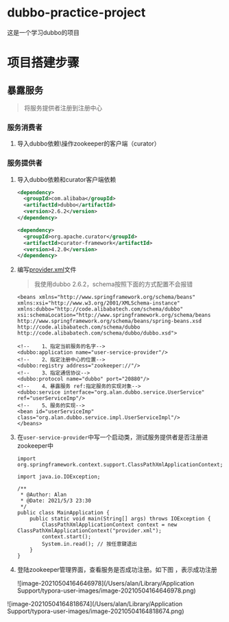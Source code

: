 # dubbo-practice-project
这是一个学习dubbo的项目

# 项目搭建步骤

## 暴露服务

>  将服务提供者注册到注册中心

### 服务消费者

1. 导入dubbo依赖\操作zookeeper的客户端（curator）

### 服务提供者

1. 导入dubbo依赖和curator客户端依赖

   ```xml
   <dependency>
     <groupId>com.alibaba</groupId>
     <artifactId>dubbo</artifactId>
     <version>2.6.2</version>
   </dependency>
   
   <dependency>
     <groupId>org.apache.curator</groupId>
     <artifactId>curator-framework</artifactId>
     <version>4.2.0</version>
   </dependency>
   ```

2. 编写[provider.xml](https://dubbo.apache.org/zh/docs/v2.7/user/quick-start/)文件

   > 我使用dubbo 2.6.2，schema按照下面的方式配置不会报错

   ````
   <beans xmlns="http://www.springframework.org/schema/beans"
   xmlns:xsi="http://www.w3.org/2001/XMLSchema-instance"
   xmlns:dubbo="http://code.alibabatech.com/schema/dubbo"
   xsi:schemaLocation="http://www.springframework.org/schema/beans
   http://www.springframework.org/schema/beans/spring-beans.xsd
   http://code.alibabatech.com/schema/dubbo http://code.alibabatech.com/schema/dubbo/dubbo.xsd">
   
   <!--    1、指定当前服务的名字-->
   <dubbo:application name="user-service-provider"/>
   <!--    2、指定注册中心的位置-->
   <dubbo:registry address="zookeeper://"/>
   <!--    3、指定通信协议-->
   <dubbo:protocol name="dubbo" port="20880"/>
   <!--    4、暴露服务 ref:指定服务的实现对象-->
   <dubbo:service interface="org.alan.dubbo.service.UserService" ref="userServiceImp"/>
   <!--    5、服务的实现-->
   <bean id="userServiceImp" class="org.alan.dubbo.service.impl.UserServiceImpl"/>
   </beans>
   ````

3. 在`user-service-provider`中写一个启动类，测试服务提供者是否注册进zookeeper中

   ```
   import org.springframework.context.support.ClassPathXmlApplicationContext;
   
   import java.io.IOException;
   
   /**
    * @Author: Alan
    * @Date: 2021/5/3 23:30
    */
   public class MainApplication {
       public static void main(String[] args) throws IOException {
           ClassPathXmlApplicationContext context = new ClassPathXmlApplicationContext("provider.xml");
           context.start();
           System.in.read(); // 按任意键退出
       }
   }
   ```

4. 登陆zookeeper管理界面，查看服务是否成功注册。如下图 ，表示成功注册

   ![image-20210504164646978](/Users/alan/Library/Application Support/typora-user-images/image-20210504164646978.png)

![image-20210504164818674](/Users/alan/Library/Application Support/typora-user-images/image-20210504164818674.png)